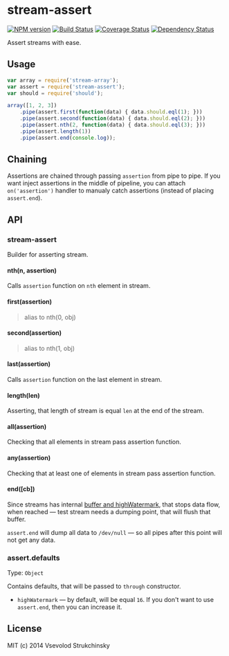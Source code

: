 # stream-assert
[![NPM version][npm-image]][npm-url] [![Build Status][travis-image]][travis-url] [![Coverage Status][coveralls-image]][coveralls-url] [![Dependency Status][depstat-image]][depstat-url]

Assert streams with ease.

## Usage

```js
var array = require('stream-array');
var assert = require('stream-assert');
var should = require('should');

array([1, 2, 3])
    .pipe(assert.first(function(data) { data.should.eql(1); }))
    .pipe(assert.second(function(data) { data.should.eql(2); }))
    .pipe(assert.nth(2, function(data) { data.should.eql(3); }))
    .pipe(assert.length(1))
    .pipe(assert.end(console.log));
```

## Chaining

Assertions are chained through passing `assertion` from pipe to pipe. If you want inject assertions in the middle of pipeline, you can attach `on('assertion')` handler to manualy catch assertions (instead of placing `assert.end`).


## API

### stream-assert

Builder for asserting stream.

#### nth(n, assertion)

Calls `assertion` function on `nth` element in stream.

#### first(assertion)
> alias to nth(0, obj)

#### second(assertion)
> alias to nth(1, obj)

#### last(assertion)

Calls `assertion` function on the last element in stream.

#### length(len)

Asserting, that length of stream is equal `len` at the end of the stream.

#### all(assertion)

Checking that all elements in stream pass assertion function.

#### any(assertion)

Checking that at least one of elements in stream pass assertion function.

#### end([cb])

Since streams has internal [buffer and highWatermark](http://nodejs.org/api/stream.html#stream_buffering),
that stops data flow, when reached — test stream needs a dumping point, that will flush that buffer.

`assert.end` will dump all data to `/dev/null` — so all pipes after this point will not get any data.

### assert.defaults
Type: `Object`  

Contains defaults, that will be passed to `through` constructor.

 * `highWatermark` — by default, will be equal `16`. If you don't want to use `assert.end`, then you can increase it.

## License

MIT (c) 2014 Vsevolod Strukchinsky

[npm-url]: https://npmjs.org/package/stream-assert
[npm-image]: http://img.shields.io/npm/v/stream-assert.svg?style=flat

[travis-url]: http://travis-ci.org/floatdrop/stream-assert
[travis-image]: http://img.shields.io/travis/floatdrop/stream-assert.svg?branch=master&style=flat

[depstat-url]: https://david-dm.org/floatdrop/stream-assert
[depstat-image]: http://img.shields.io/david/floatdrop/stream-assert.svg?style=flat

[coveralls-url]: https://coveralls.io/r/floatdrop/stream-assert
[coveralls-image]: http://img.shields.io/coveralls/floatdrop/stream-assert.svg?style=flat

